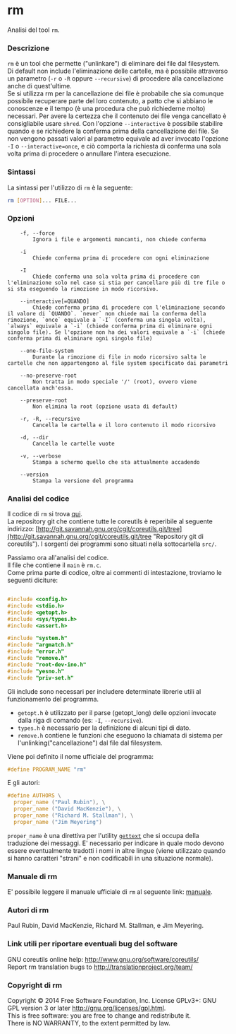 # rm
Analisi del tool `rm`.

### Descrizione
`rm` è un tool che permette ("unlinkare") di eliminare dei file dal filesystem.  
Di default non include l'eliminazione delle cartelle, ma è possibile attraverso un parametro (`-r` o `-R` oppure `--recursive`) di procedere alla cancellazione anche di quest'ultime.  
Se si utilizza rm per la cancellazione dei file è probabile che sia comunque possibile recuperare parte del loro contenuto, a patto che si abbiano le conoscenze e il tempo (è una procedura che può richiederne molto) necessari. Per avere la certezza che il contenuto dei file venga cancellato è consigliabile usare `shred`.
Con l'opzione `--interactive` è possibile stabilire quando e se richiedere la conferma prima della cancellazione dei file. Se non vengono passati valori al parametro equivale ad aver invocato l'opzione `-I` o `--interactive=once`, e ciò comporta la richiesta di conferma una sola volta prima di procedere o annullare l'intera esecuzione.

### Sintassi
La sintassi per l'utilizzo di `rm` è la seguente:  
```bash
rm [OPTION]... FILE...
```

### Opzioni
```
	-f, --force
		Ignora i file e argomenti mancanti, non chiede conferma

	-i
		Chiede conferma prima di procedere con ogni eliminazione

	-I
		Chiede conferma una sola volta prima di procedere con l'eliminazione solo nel caso si stia per cancellare più di tre file o si sta eseguendo la rimozione in modo ricorsivo.

	--interactive[=QUANDO]
		Chiede conferma prima di procedere con l'eliminazione secondo il valore di `QUANDO`. `never` non chiede mai la conferma della rimozione, `once` equivale a `-I` (conferma una singola volta), `always` equivale a `-i` (chiede conferma prima di eliminare ogni singolo file). Se l'opzione non ha dei valori equivale a `-i` (chiede conferma prima di eliminare ogni singolo file)

	--one-file-system
		Durante la rimozione di file in modo ricorsivo salta le cartelle che non appartengono al file system specificato dai parametri

	--no-preserve-root
		Non tratta in modo speciale '/' (root), ovvero viene cancellata anch'essa.

	--preserve-root
		Non elimina la root (opzione usata di default)

	-r, -R, --recursive
		Cancella le cartella e il loro contenuto il modo ricorsivo

	-d, --dir
		Cancella le cartelle vuote

	-v, --verbose
		Stampa a schermo quello che sta attualmente accadendo

	--version
		Stampa la versione del programma
```

### Analisi del codice
Il codice di `rm` si trova [qui](http://git.savannah.gnu.org/cgit/coreutils.git/tree/src/rm.c).  
La repository git che contiene tutte le coreutils è reperibile al seguente indirizzo: [http://git.savannah.gnu.org/cgit/coreutils.git/tree](http://git.savannah.gnu.org/cgit/coreutils.git/tree "Repository git di coreutils"). I sorgenti dei programmi sono situati nella sottocartella `src/`.

Passiamo ora all'analisi del codice.  
Il file che contiene il `main` è `rm.c`.  
Come prima parte di codice, oltre ai commenti di intestazione, troviamo le seguenti diciture:
```c

#include <config.h>
#include <stdio.h>
#include <getopt.h>
#include <sys/types.h>
#include <assert.h>

#include "system.h"
#include "argmatch.h"
#include "error.h"
#include "remove.h"
#include "root-dev-ino.h"
#include "yesno.h"
#include "priv-set.h"

```
Gli include sono necessari per includere determinate librerie utili al funzionamento del programma.  
- `getopt.h` è utilizzato per il parse (getopt_long) delle opzioni invocate dalla riga di comando (es: `-I`, `--recursive`).  
- `types.h` è necessario per la definizione di alcuni tipi di dato.  
- `remove.h` contiene le funzioni che eseguono la chiamata di sistema per l'unlinking("cancellazione") dal file dal filesystem.

Viene poi definito il nome ufficiale del programma:
```c
#define PROGRAM_NAME "rm"
```

E gli autori:
```c
#define AUTHORS \
  proper_name ("Paul Rubin"), \
  proper_name ("David MacKenzie"), \
  proper_name ("Richard M. Stallman"), \
  proper_name ("Jim Meyering")
```
`proper_name` è una direttiva per l'utility [`gettext`](http://linux.die.net/man/1/gettext "Manuale di gettext") che si occupa della traduzione dei messaggi. E' necessario per indicare in quale modo devono essere eventualmente tradotti i nomi in altre lingue (viene utilizzato quando si hanno caratteri "strani" e non codificabili in una situazione normale).


### Manuale di rm
E' possibile leggere il manuale ufficiale di `rm` al seguente link: [manuale](http://linux.die.net/man/1/rm "Manuale di rm").

### Autori di rm
Paul  Rubin, David MacKenzie, Richard M. Stallman, e Jim Meyering.

### Link utili per riportare eventuali bug del software
GNU coreutils online help: <http://www.gnu.org/software/coreutils/>  
Report rm translation bugs to <http://translationproject.org/team/>

### Copyright di rm
Copyright © 2014 Free Software Foundation, Inc.   License  GPLv3+:  GNU  
GPL version 3 or later <http://gnu.org/licenses/gpl.html>.  
This  is  free  software:  you  are free to change and redistribute it.  
There is NO WARRANTY, to the extent permitted by law.
